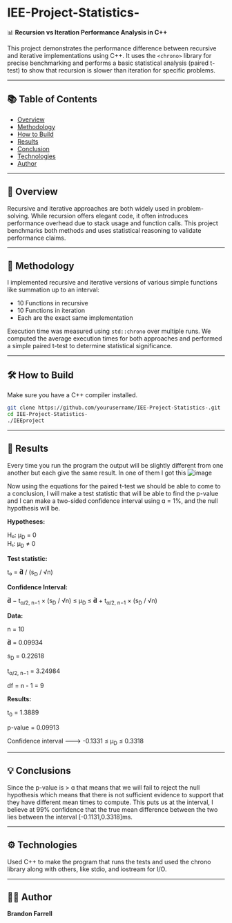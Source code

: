 # IEE-Project-Statistics-

📊 **Recursion vs Iteration Performance Analysis in C++**

This project demonstrates the performance difference between recursive and iterative implementations using C++. It uses the `<chrono>` library for precise benchmarking and performs a basic statistical analysis (paired t-test) to show that recursion is slower than iteration for specific problems.

---

## 📚 Table of Contents

- [Overview](#overview)
- [Methodology](#methodology)
- [How to Build](#how-to-build)
- [Results](#results)
- [Conclusion](#conclusion)
- [Technologies](#technologies)
- [Author](#author)

---

## 🧠 Overview

Recursive and iterative approaches are both widely used in problem-solving. While recursion offers elegant code, it often introduces performance overhead due to stack usage and function calls. This project benchmarks both methods and uses statistical reasoning to validate performance claims.

---

## 📐 Methodology

I implemented recursive and iterative versions of various simple functions like summation up to an interval:

- 10 Functions in recursive
- 10 Functions in iteration
- Each are the exact same implementation

Execution time was measured using `std::chrono` over multiple runs. We computed the average execution times for both approaches and performed a simple paired t-test to determine statistical significance.

---

## 🛠️ How to Build

Make sure you have a C++ compiler installed.

```bash
git clone https://github.com/yourusername/IEE-Project-Statistics-.git
cd IEE-Project-Statistics-
./IEEproject
```

---

## 📝 Results

Every time you run the program the output will be slightly different from one another but each give the same result. In one of them I got this
![image](https://github.com/user-attachments/assets/237012b5-c7b3-4616-853d-9c3844970c60)

Now using the equations for the paired t-test we should be able to come to a conclusion, I will make a test statistic that will be able to find the p-value and I can make a two-sided confidence interval using ɑ = 1%, and the null hypothesis will be.

**Hypotheses:**

H₀: μ<sub>D</sub> = 0  
H₁: μ<sub>D</sub> ≠ 0

**Test statistic:**

t₀ = **d̄** / (s<sub>D</sub> / √n)

**Confidence Interval:**

**d̄** − t<sub>α/2, n−1</sub> × (s<sub>D</sub> / √n) ≤ μ<sub>D</sub> ≤ **d̄** + t<sub>α/2, n−1</sub> × (s<sub>D</sub> / √n)

**Data:**

n = 10

**d̄** = 0.09934

s<sub>D</sub> = 0.22618

t<sub>α/2, n−1</sub> = 3.24984

df = n - 1 = 9

**Results:**

t<sub>0</sub> = 1.3889

p-value = 0.09913

Confidence interval --->  -0.1331 ≤ μ<sub>D</sub> ≤ 0.3318

---

## 💡 Conclusions

Since the p-value is > ɑ that means that we will fail to reject the null hypothesis which means that there is not sufficient evidence to support that they have different mean times to compute. This puts us at the interval, I believe at 99% confidence that the true mean difference between the two lies between the interval [-0.1131,0.3318]ms.

---

## ⚙️ Technologies

Used C++ to make the program that runs the tests and used the chrono library along with others, like stdio, and iostream for I/O.

---

## 🕵🏻 Author

**Brandon Farrell**
